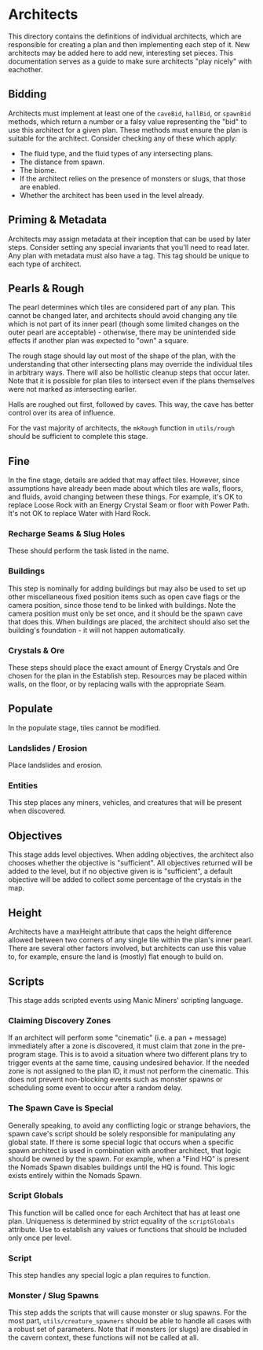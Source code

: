 # Architects

This directory contains the definitions of individual architects, which are responsible for creating a plan and then implementing each step of it. New architects may be added here to add new, interesting set pieces. This documentation serves as a guide to make sure architects "play nicely" with eachother.

## Bidding

Architects must implement at least one of the `caveBid`, `hallBid`, or `spawnBid` methods, which return a number or a falsy value representing the "bid" to use this architect for a given plan. These methods must ensure the plan is suitable for the architect. Consider checking any of these which apply:

- The fluid type, and the fluid types of any intersecting plans.
- The distance from spawn.
- The biome.
- If the architect relies on the presence of monsters or slugs, that those are enabled.
- Whether the architect has been used in the level already.

## Priming & Metadata

Architects may assign metadata at their inception that can be used by later steps. Consider setting any special invariants that you'll need to read later. Any plan with metadata must also have a tag. This tag should be unique to each type of architect.

## Pearls & Rough

The pearl determines which tiles are considered part of any plan. This cannot be changed later, and architects should avoid changing any tile which is not part of its inner pearl (though some limited changes on the outer pearl are acceptable) - otherwise, there may be unintended side effects if another plan was expected to "own" a square.

The rough stage should lay out most of the shape of the plan, with the understanding that other intersecting plans may override the individual tiles in arbitrary ways. There will also be hollistic cleanup steps that occur later. Note that it is possible for plan tiles to intersect even if the plans themselves were not marked as intersecting earlier.

Halls are roughed out first, followed by caves. This way, the cave has better control over its area of influence.

For the vast majority of architects, the `mkRough` function in `utils/rough` should be sufficient to complete this stage.

## Fine

In the fine stage, details are added that may affect tiles. However, since assumptions have already been made about which tiles are walls, floors, and fluids, avoid changing between these things. For example, it's OK to replace Loose Rock with an Energy Crystal Seam or floor with Power Path. It's not OK to replace Water with Hard Rock.

### Recharge Seams & Slug Holes

These should perform the task listed in the name.

### Buildings

This step is nominally for adding buildings but may also be used to set up other miscellaneous fixed position items such as open cave flags or the camera position, since those tend to be linked with buildings. Note the camera position must only be set once, and it should be the spawn cave that does this. When buildings are placed, the architect should also set the building's foundation - it will not happen automatically.

### Crystals & Ore

These steps should place the exact amount of Energy Crystals and Ore chosen for the plan in the Establish step. Resources may be placed within walls, on the floor, or by replacing walls with the appropriate Seam.

## Populate

In the populate stage, tiles cannot be modified.

### Landslides / Erosion

Place landslides and erosion.

### Entities

This step places any miners, vehicles, and creatures that will be present when discovered.

## Objectives

This stage adds level objectives. When adding objectives, the architect also chooses whether the objective is "sufficient". All objectives returned will be added to the level, but if no objective given is is "sufficient", a default objective will be added to collect some percentage of the crystals in the map.

## Height

Architects have a maxHeight attribute that caps the height difference allowed between two corners of any single tile within the plan's inner pearl. There are several other factors involved, but architects can use this value to, for example, ensure the land is (mostly) flat enough to build on.

## Scripts

This stage adds scripted events using Manic Miners' scripting language.

### Claiming Discovery Zones

If an architect will perform some "cinematic" (i.e. a pan + message) immediately after a zone is discovered, it must claim that zone in the pre-program stage. This is to avoid a situation where two different plans try to trigger events at the same time, causing undesired behavior. If the needed zone is not assigned to the plan ID, it must not perform the cinematic. This does not prevent non-blocking events such as monster spawns or scheduling some event to occur after a random delay.

### The Spawn Cave is Special

Generally speaking, to avoid any conflicting logic or strange behaviors, the spawn cave's script should be solely responsible for manipulating any global state. If there is some special logic that occurs when a specific spawn architect is used in combination with another architect, that logic should be owned by the spawn. For example, when a "Find HQ" is present the Nomads Spawn disables buildings until the HQ is found. This logic exists entirely within the Nomads Spawn.

### Script Globals

This function will be called once for each Architect that has at least one plan. Uniqueness is determined by strict equality of the `scriptGlobals` attribute. Use to establish any values or functions that should be included only once per level.

### Script

This step handles any special logic a plan requires to function.

### Monster / Slug Spawns

This step adds the scripts that will cause monster or slug spawns. For the most part, `utils/creature_spawners` should be able to handle all cases with a robust set of parameters. Note that if monsters (or slugs) are disabled in the cavern context, these functions will not be called at all.
